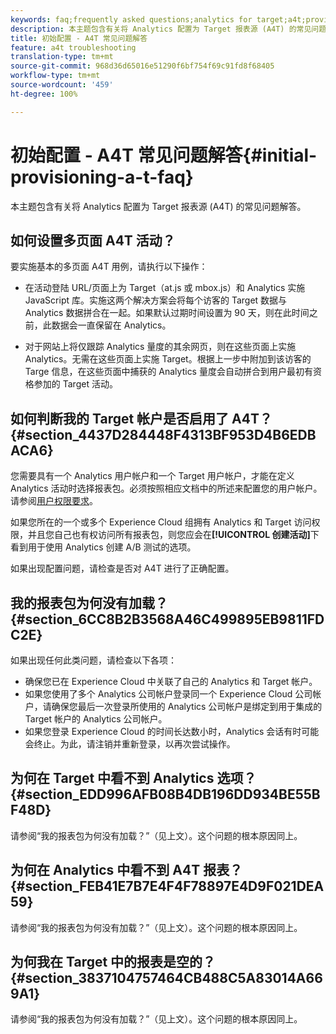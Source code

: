 ```yaml
---
keywords: faq;frequently asked questions;analytics for target;a4t;provisioning;provisioning;adobe Experience Cloud
description: 本主题包含有关将 Analytics 配置为 Target 报表源 (A4T) 的常见问题解答。
title: 初始配置 - A4T 常见问题解答
feature: a4t troubleshooting
translation-type: tm+mt
source-git-commit: 968d36d65016e51290f6bf754f69c91fd8f68405
workflow-type: tm+mt
source-wordcount: '459'
ht-degree: 100%

---
```



# 初始配置 - A4T 常见问题解答{#initial-provisioning-a-t-faq}

本主题包含有关将 Analytics 配置为 Target 报表源 (A4T) 的常见问题解答。

## 如何设置多页面 A4T 活动？

要实施基本的多页面 A4T 用例，请执行以下操作：

* 在活动登陆 URL/页面上为 Target（at.js 或 mbox.js）和 Analytics 实施 JavaScript 库。实施这两个解决方案会将每个访客的 Target 数据与 Analytics 数据拼合在一起。如果默认过期时间设置为 90 天，则在此时间之前，此数据会一直保留在 Analytics。

* 对于网站上将仅跟踪 Analytics 量度的其余网页，则在这些页面上实施 Analytics。无需在这些页面上实施 Target。根据上一步中附加到该访客的 Targe 信息，在这些页面中捕获的 Analytics 量度会自动拼合到用户最初有资格参加的 Target 活动。

## 如何判断我的 Target 帐户是否启用了 A4T？{#section_4437D284448F4313BF953D4B6EDBACA6}

您需要具有一个 Analytics 用户帐户和一个 Target 用户帐户，才能在定义 Analytics 活动时选择报表包。必须按照相应文档中的所述来配置您的用户帐户。请参阅[用户权限要求](/help/c-integrating-target-with-mac/a4t/account-reqs.md#concept_4BC06CAB00BF46FF9362AFE98656B083)。

如果您所在的一个或多个 Experience Cloud 组拥有 Analytics 和 Target 访问权限，并且您自己也有权访问所有报表包，则您应会在&#x200B;**[!UICONTROL 创建活动]**&#x200B;下看到用于使用 Analytics 创建 A/B 测试的选项。

如果出现配置问题，请检查是否对 A4T 进行了正确配置。

## 我的报表包为何没有加载？ {#section_6CC8B2B3568A46C499895EB9811FDC2E}

如果出现任何此类问题，请检查以下各项：

* 确保您已在 Experience Cloud 中关联了自己的 Analytics 和 Target 帐户。
* 如果您使用了多个 Analytics 公司帐户登录同一个 Experience Cloud 公司帐户，请确保您最后一次登录所使用的 Analytics 公司帐户是绑定到用于集成的 Target 帐户的 Analytics 公司帐户。
* 如果您登录 Experience Cloud 的时间长达数小时，Analytics 会话有时可能会终止。为此，请注销并重新登录，以再次尝试操作。

## 为何在 Target 中看不到 Analytics 选项？  {#section_EDD996AFB08B4DB196DD934BE55BF48D}

请参阅“我的报表包为何没有加载？”（见上文）。这个问题的根本原因同上。

## 为何在 Analytics 中看不到 A4T 报表？  {#section_FEB41E7B7E4F4F78897E4D9F021DEA59}

请参阅“我的报表包为何没有加载？”（见上文）。这个问题的根本原因同上。

## 为何我在 Target 中的报表是空的？  {#section_3837104757464CB488C5A83014A669A1}

请参阅“我的报表包为何没有加载？”（见上文）。这个问题的根本原因同上。
